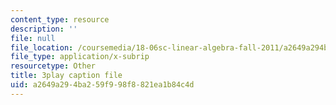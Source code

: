 ```yaml
---
content_type: resource
description: ''
file: null
file_location: /coursemedia/18-06sc-linear-algebra-fall-2011/a2649a294ba259f998f8821ea1b84c4d_rMv2rDiOTsI.vtt
file_type: application/x-subrip
resourcetype: Other
title: 3play caption file
uid: a2649a29-4ba2-59f9-98f8-821ea1b84c4d
---
```

